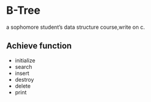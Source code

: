 # B-Tree
a sophomore student’s data structure course,write on c.
## Achieve function
* initialize
* search
* insert
* destroy
* delete
* print
